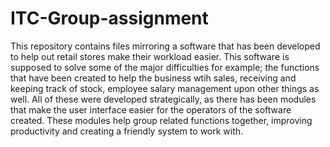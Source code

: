 # ITC-Group-assignment
This repository contains files mirroring a software that has been developed to help out retail stores make their workload easier. This software is supposed to solve some of the major difficulties for example; the functions that have been created to help the business wtih sales, receiving and keeping track of stock, employee salary management upon other things as well. 
All of these were developed strategically, as there has been modules that make the user interface easier for the operators of the software created. These modules help group related functions together, improving productivity and creating a friendly system to work with.
